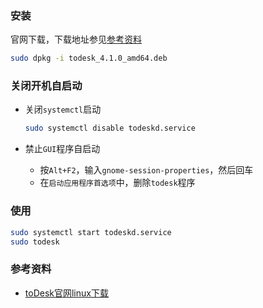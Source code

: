 

### 安装

官网下载，下载地址参见[参考资料](#参考资料)

```bash
sudo dpkg -i todesk_4.1.0_amd64.deb
```

### 关闭开机自启动

* 关闭`systemctl`启动

  ```bash
  sudo systemctl disable todeskd.service
  ```

* 禁止`GUI`程序自启动

  * 按`Alt+F2`，输入`gnome-session-properties`，然后回车
  * 在`启动应用程序首选项`中，删除`todesk`程序

### 使用

```bash
sudo systemctl start todeskd.service
sudo todesk
```




### 参考资料

* [toDesk官网linux下载](http://todesk.com/linux.html)

